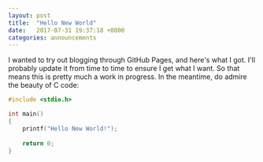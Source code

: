 ```yaml
---
layout: post
title:  "Hello New World"
date:   2017-07-31 19:37:18 +0800
categories: announcements
---
```

I wanted to try out blogging through GitHub Pages, and here's what I got. I'll probably update it from time to time to ensure I get what I want. So that means this is pretty much a work in progress. In the meantime, do admire the beauty of C code:

```c
#include <stdio.h>

int main()
{
	printf("Hello New World!");
	
	return 0;
}
```
